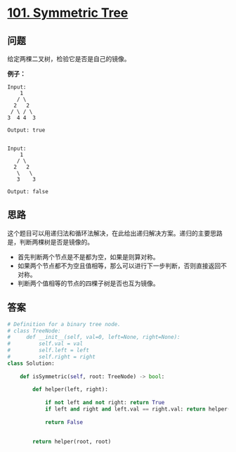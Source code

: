 # [101. Symmetric Tree](https://leetcode.com/problems/symmetric-tree/)

## 问题

给定两棵二叉树，检验它是否是自己的镜像。

**例子：**

```
Input:
    1
   / \
  2   2
 / \ / \
3  4 4  3

Output: true


Input:
    1
   / \
  2   2
   \   \
   3    3

Output: false
```

## 思路

这个题目可以用递归法和循环法解决，在此给出递归解决方案。递归的主要思路是，判断两棵树是否是镜像的。

- 首先判断两个节点是不是都为空，如果是则算对称。
- 如果两个节点都不为空且值相等，那么可以进行下一步判断，否则直接返回不对称。
- 判断两个值相等的节点的四棵子树是否也互为镜像。

## 答案

```python
# Definition for a binary tree node.
# class TreeNode:
#     def __init__(self, val=0, left=None, right=None):
#         self.val = val
#         self.left = left
#         self.right = right
class Solution:
    
    def isSymmetric(self, root: TreeNode) -> bool:
        
        def helper(left, right):
            
            if not left and not right: return True
            if left and right and left.val == right.val: return helper(left.left, right.right) and helper(left.right, right.left)
            
            return False
        
        
        return helper(root, root)
```
